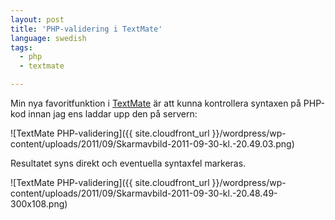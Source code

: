 ```yaml
---
layout: post
title: 'PHP-validering i TextMate'
language: swedish
tags:
  - php
  - textmate

---
```


<p>Min nya favoritfunktion i <a href="http://macromates.com">TextMate</a> är att kunna kontrollera syntaxen på PHP-kod innan jag ens laddar upp den på servern:</p>

![TextMate PHP-validering]({{ site.cloudfront_url }}/wordpress/wp-content/uploads/2011/09/Skarmavbild-2011-09-30-kl.-20.49.03.png)

<p>Resultatet syns direkt och eventuella syntaxfel markeras.</p>

![TextMate PHP-validering]({{ site.cloudfront_url }}/wordpress/wp-content/uploads/2011/09/Skarmavbild-2011-09-30-kl.-20.48.49-300x108.png)

